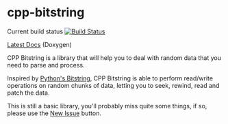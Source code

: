 cpp-bitstring
=============

Current build status [![Build Status](https://travis-ci.org/alexandernst/cpp-bitstring.svg?branch=master)](https://travis-ci.org/alexandernst/cpp-bitstring)

[Latest Docs](http://alexandernst.github.io/cpp-bitstring) (Doxygen)


CPP Bitstring is a library that will help you to deal with random data that you need to parse and process.

Inspired by [Python's Bitstring](https://code.google.com/p/python-bitstring/), CPP Bitstring is able to perform
read/write operations on random chunks of data, letting you to seek, rewind, read and patch the data.

This is still a basic library, you'll probably miss quite some things, if so, please use the [New Issue](https://github.com/alexandernst/cpp-bitstring/issues/new) button.